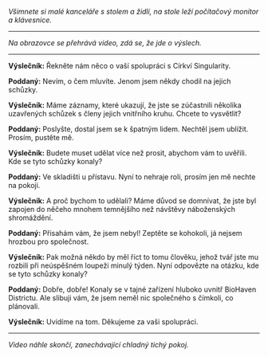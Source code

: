 _Všimnete si malé kanceláře s stolem a židlí, na stole leží počítačový monitor a klávesnice._

---

_Na obrazovce se přehrává video, zdá se, že jde o výslech._

---

**Výslečník:** Řekněte nám něco o vaší spolupráci s Církví Singularity.

**Poddaný:** Nevím, o čem mluvíte. Jenom jsem někdy chodil na jejich schůzky.

**Výslečník:** Máme záznamy, které ukazují, že jste se zúčastnili několika uzavřených schůzek s členy jejich vnitřního kruhu. Chcete to vysvětlit?

**Poddaný:** Poslyšte, dostal jsem se k špatným lidem. Nechtěl jsem ublížit. Prosím, pustěte mě.

**Výslečník:** Budete muset udělat více než prosit, abychom vám to uvěřili. Kde se tyto schůzky konaly?

**Poddaný:** Ve skladišti u přístavu. Nyní to nehraje roli, prosím jen mě nechte na pokoji.

**Výslečník:** A proč bychom to udělali? Máme důvod se domnívat, že jste byl zapojen do něčeho mnohem temnějšího než návštěvy náboženských shromáždění.

**Poddaný:** Přisahám vám, že jsem nebyl! Zeptěte se kohokoli, já nejsem hrozbou pro společnost.

**Výslečník:** Pak možná někdo by měl říct to tomu člověku, jehož tvář jste mu rozbili při neúspěšném loupeži minulý týden. Nyní odpovězte na otázku, kde se tyto schůzky konaly?

**Poddaný:** Dobře, dobře! Konaly se v tajné zařízení hluboko uvnitř BioHaven Districtu. Ale slibuji vám, že jsem neměl nic společného s čímkoli, co plánovali.

**Výslečník:** Uvidíme na tom. Děkujeme za vaši spolupráci.

---

_Video náhle skončí, zanechávající chladný tichý pokoj._
